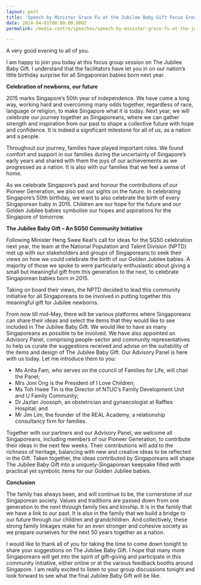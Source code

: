```yaml
---
layout: post
title: 'Speech by Minister Grace Fu at the Jubilee Baby Gift Focus Group Session'
date: 2014-04-01T00:00:00.000Z
permalink: /media-centre/speeches/speech-by-minister-grace-fu-at-the-jubilee-baby-gift-focus-group-session/

---
```



A very good evening to all of you.

I am happy to join you today at this focus group session on The Jubilee Baby Gift. I understand that the facilitators have let you in on our nation’s little birthday surprise for all Singaporean babies born next year.

**Celebration of newborns, our future**

2015 marks Singapore’s 50th year of independence. We have come a long way, working hard and overcoming many odds together, regardless of race, language or religion, to make Singapore what it is today. Next year, we will celebrate our journey together as Singaporeans, where we can gather strength and inspiration from our past to shape a collective future with hope and confidence. It is indeed a significant milestone for all of us, as a nation and a people.

Throughout our journey, families have played important roles. We found comfort and support in our families during the uncertainty of Singapore’s early years and shared with them the joys of our achievements as we progressed as a nation. It is also with our families that we feel a sense of home.

As we celebrate Singapore’s past and honour the contributions of our Pioneer Generation, we also set our sights on the future. In celebrating Singapore’s 50th birthday, we want to also celebrate the birth of every Singaporean baby in 2015. Children are our hope for the future and our Golden Jubilee babies symbolise our hopes and aspirations for the Singapore of tomorrow.

**The Jubilee Baby Gift – An SG50 Community Initiative** 

Following Minister Heng Swee Keat’s call for ideas for the SG50 celebration next year, the team at the National Population and Talent Division (NPTD) met up with our stakeholders and groups of Singaporeans to seek their views on how we could celebrate the birth of our Golden Jubilee babies. A majority of those we spoke to were particularly enthusiastic about giving a small but meaningful gift from this generation to the next, to celebrate Singaporean babies born in 2015.

Taking on board their views, the NPTD decided to lead this community initiative for all Singaporeans to be involved in putting together this meaningful gift for Jubilee newborns.

From now till mid-May, there will be various platforms where Singaporeans can share their ideas and select the items that they would like to see included in The Jubilee Baby Gift. We would like to have as many Singaporeans as possible to be involved. We have also appointed an Advisory Panel, comprising people-sector and community representatives to help us curate the suggestions received and advise on the suitability of the items and design of The Jubilee Baby Gift. Our Advisory Panel is here with us today. Let me introduce them to you:

* Ms Anita Fam, who serves on the council of Families for Life, will chair the Panel;
* Mrs Joni Ong is the President of I Love Children;
* Ms Toh Hwee Tin is the Director of NTUC’s Family Development Unit and U Family Community;
* Dr Jazlan Joosoph, an obstetrician and gynaecologist at Raffles Hospital; and
* Mr Jim Lim, the founder of the REAL Academy, a relationship consultancy firm for families.  

Together with our partners and our Advisory Panel, we welcome all Singaporeans, including members of our Pioneer Generation, to contribute their ideas in the next few weeks. Their contributions will add to the richness of heritage, balancing with new and creative ideas to be reflected in the Gift. Taken together, the ideas contributed by Singaporeans will shape The Jubilee Baby Gift into a uniquely-Singaporean keepsake filled with practical yet symbolic items for our Golden Jubilee babies.

**Conclusion**

The family has always been, and will continue to be, the cornerstone of our Singaporean society. Values and traditions are passed down from one generation to the next through family ties and kinship. It is in the family that we have a link to our past. It is also in the family that we build a bridge to our future through our children and grandchildren. And collectively, these strong family linkages make for an even stronger and cohesive society as we prepare ourselves for the next 50 years together as a nation.

I would like to thank all of you for taking the time to come down tonight to share your suggestions on The Jubilee Baby Gift. I hope that many more Singaporeans will get into the spirit of gift-giving and participate in this community initiative, either online or at the various feedback booths around Singapore. I am really excited to listen to your group discussions tonight and look forward to see what the final Jubilee Baby Gift will be like.

